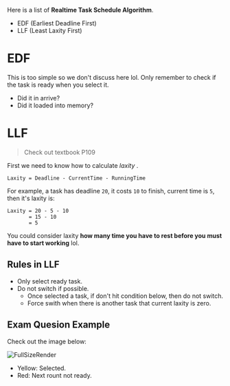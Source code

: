 Here is a list of **Realtime Task Schedule Algorithm**.

- EDF (Earliest Deadline First)
- LLF (Least Laxity First)

# EDF

This is too simple so we don't discuss here lol. Only remember to check if the task is ready when you select it.

- Did it in arrive?
- Did it loaded into memory?

# LLF

> Check out textbook P109

First we need to know how to calculate _laxity_ .

```
Laxity = Deadline - CurrentTime - RunningTime
```

For example, a task has deadline `20`, it costs `10` to finish, current time is `5`, then it's laxity is:

```
Laxity = 20 - 5 - 10
       = 15 - 10
       = 5
```

You could consider laxity **how many time you have to rest before you must have to start working** lol.

## Rules in LLF

- Only select ready task.
- Do not switch if possible.
  - Once selected a task, if don't hit condition below, then do not switch.
  - Force swith when there is another task that current laxity is zero.

## Exam Quesion Example

Check out the image below:

![FullSizeRender](https://github.com/Oya-Learning-Notes/OS-Learning-Note/assets/61616918/7abaa177-3882-49df-9a21-b76b1b0dc311)

- Yellow: Selected.
- Red: Next rount not ready.
